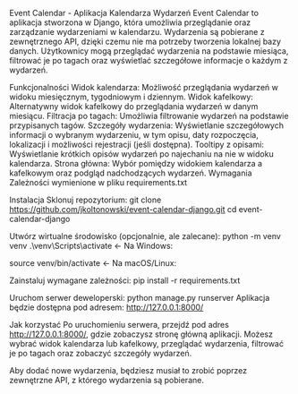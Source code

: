 Event Calendar - Aplikacja Kalendarza Wydarzeń
Event Calendar to aplikacja stworzona w Django, która umożliwia przeglądanie oraz zarządzanie wydarzeniami w kalendarzu. Wydarzenia są pobierane z zewnętrznego API, dzięki czemu nie ma potrzeby tworzenia lokalnej bazy danych. Użytkownicy mogą przeglądać wydarzenia na podstawie miesiąca, filtrować je po tagach oraz wyświetlać szczegółowe informacje o każdym z wydarzeń.

Funkcjonalności
Widok kalendarza: Możliwość przeglądania wydarzeń w widoku miesięcznym, tygodniowym i dziennym.
Widok kafelkowy: Alternatywny widok kafelkowy do przeglądania wydarzeń w danym miesiącu.
Filtracja po tagach: Umożliwia filtrowanie wydarzeń na podstawie przypisanych tagów.
Szczegóły wydarzenia: Wyświetlanie szczegółowych informacji o wybranym wydarzeniu, w tym opisu, daty rozpoczęcia, lokalizacji i możliwości rejestracji (jeśli dostępna).
Tooltipy z opisami: Wyświetlanie krótkich opisów wydarzeń po najechaniu na nie w widoku kalendarza.
Strona główna: Wybór pomiędzy widokiem kalendarza a kafelkowym oraz podgląd nadchodzących wydarzeń.
Wymagania
Zależności wymienione w pliku requirements.txt

Instalacja
Sklonuj repozytorium:
git clone https://github.com/jkoltonowski/event-calendar-django.git
cd event-calendar-django

Utwórz wirtualne środowisko (opcjonalnie, ale zalecane):
python -m venv venv
.\venv\Scripts\activate <- Na Windows:

source venv/bin/activate <- Na macOS/Linux:

Zainstaluj wymagane zależności:
pip install -r requirements.txt

Uruchom serwer deweloperski:
python manage.py runserver
Aplikacja będzie dostępna pod adresem: http://127.0.0.1:8000/

Jak korzystać
Po uruchomieniu serwera, przejdź pod adres http://127.0.0.1:8000/, gdzie zobaczysz stronę główną aplikacji. Możesz wybrać widok kalendarza lub kafelkowy, przeglądać wydarzenia, filtrować je po tagach oraz zobaczyć szczegóły wydarzeń.

Aby dodać nowe wydarzenia, będziesz musiał to zrobić poprzez zewnętrzne API, z którego wydarzenia są pobierane.
